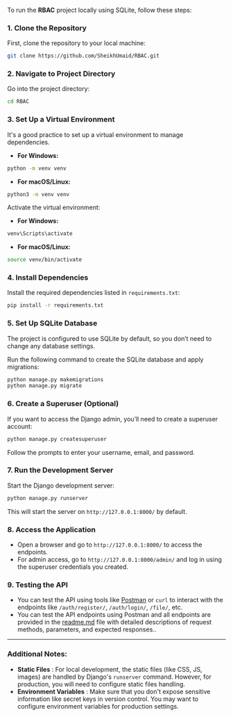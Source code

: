 To run the **RBAC** project locally using SQLite, follow these steps:

### 1. Clone the Repository

First, clone the repository to your local machine:

```bash
git clone https://github.com/SheikhUmaid/RBAC.git
```

### 2. Navigate to Project Directory

Go into the project directory:

```bash
cd RBAC
```

### 3. Set Up a Virtual Environment

It's a good practice to set up a virtual environment to manage dependencies.

* **For Windows:**

```bash
python -m venv venv
```

* **For macOS/Linux:**

```bash
python3 -m venv venv
```

Activate the virtual environment:

* **For Windows:**

```bash
venv\Scripts\activate
```

* **For macOS/Linux:**

```bash
source venv/bin/activate
```

### 4. Install Dependencies

Install the required dependencies listed in `requirements.txt`:

```bash
pip install -r requirements.txt
```

### 5. Set Up SQLite Database

The project is configured to use SQLite by default, so you don’t need to change any database settings.

Run the following command to create the SQLite database and apply migrations:

```bash
python manage.py makemigrations
python manage.py migrate
```

### 6. Create a Superuser (Optional)

If you want to access the Django admin, you’ll need to create a superuser account:

```bash
python manage.py createsuperuser
```

Follow the prompts to enter your username, email, and password.

### 7. Run the Development Server

Start the Django development server:

```bash
python manage.py runserver
```

This will start the server on `http://127.0.0.1:8000/` by default.

### 8. Access the Application

* Open a browser and go to `http://127.0.0.1:8000/` to access the endpoints.
* For admin access, go to `http://127.0.0.1:8000/admin/` and log in using the superuser credentials you created.

### 9. Testing the API

* You can test the API using tools like [Postman](https://www.postman.com/) or `curl` to interact with the endpoints like `/auth/register/`, `/auth/login/`, `/file/`, etc.
* You can test the API endpoints using Postman and all endpoints are provided in the [readme.md](https://chatgpt.com/c/readme.md) file with detailed descriptions of request methods, parameters, and expected responses..

---

### Additional Notes:

* **Static Files** : For local development, the static files (like CSS, JS, images) are handled by Django's `runserver` command. However, for production, you will need to configure static files handling.
* **Environment Variables** : Make sure that you don't expose sensitive information like secret keys in version control. You may want to configure environment variables for production settings.

